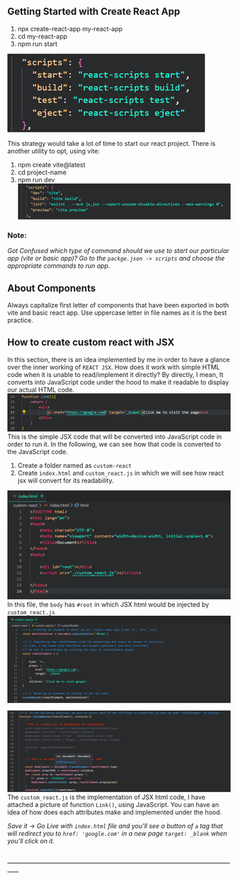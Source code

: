 ## Getting Started with Create React App

1. npx create-react-app my-react-app
2. cd my-react-app
3. npm run start

![alt text](https://github.com/abdulrehmanamerbaig/react/blob/master/Tutorial/Pasted%20image%2020231115234503.png)


This strategy would take a lot of time to start our react project. There is another utility to opt, using vite:

1. npm create vite@latest
2. cd project-name
3. npm run dev
![alt text](https://github.com/abdulrehmanamerbaig/react/blob/master/Tutorial/Pasted%20image%2020231115234537.png)

### Note: 
_Got Confused which type of command should we use to start our particular app (vite or basic app)?_
_Go to the `packge.json -> scripts` and choose the appropriate commands to run app._

## About Components
Always capitalize first letter of components that have been exported in both vite and basic react app.
Use uppercase letter in file names as it is the best practice.

## How to create custom react with JSX
In this section, there is an idea implemented by me in order to have a glance over the inner working of `REACT JSX`. 
How does it work with simple HTML code when it is unable to read/implement it directly? By directly, I mean, It converts into JavaScript code under the hood to make it readable to display our actual HTML code.
![alt text](https://github.com/abdulrehmanamerbaig/react/blob/master/Tutorial/Pasted%20image%2020231116230640.png)
This is the simple JSX code that will be converted into JavaScript code in order to run it. In the following, we can see how that code is converted to the JavaScript code.

1. Create a folder named as `custom-react`
2. Create `index.html` and `custom_react.js` in which we will see how react jsx will convert for its readability.

![alt text](https://github.com/abdulrehmanamerbaig/react/blob/master/Tutorial/Pasted%20image%2020231116225620.png)
In this file, the `body` has `#root` in which JSX html would be injected by `custom_react.js` 
![](https://github.com/abdulrehmanamerbaig/react/blob/master/Tutorial/Pasted%20image%2020231116225922.png)

![](https://github.com/abdulrehmanamerbaig/react/blob/master/Tutorial/Pasted%20image%2020231116230045.png)
The `custom_react.js` is the implementation of JSX html code, I have attached a picture of function `Link()`, using JavaScript. You can have an idea of how does each attributes make and implemented under the hood.

*Save it -> Go Live with `index.html` file and you'll see a button of `a` tag that will redirect you to `href: 'google.com'` in a new page `target: _blank` when you'll click on it.*

### `_______________________________________________________________`

